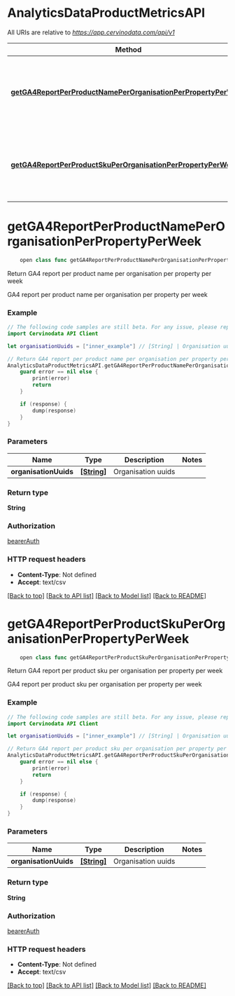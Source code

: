 # AnalyticsDataProductMetricsAPI

All URIs are relative to *https://app.cervinodata.com/api/v1*

Method | HTTP request | Description
------------- | ------------- | -------------
[**getGA4ReportPerProductNamePerOrganisationPerPropertyPerWeek**](AnalyticsDataProductMetricsAPI.md#getga4reportperproductnameperorganisationperpropertyperweek) | **GET** /data/ga4-report-per-product-name-per-organisation-per-property-per-week/{organisationUuids} | Return GA4 report per product name per organisation per property per week
[**getGA4ReportPerProductSkuPerOrganisationPerPropertyPerWeek**](AnalyticsDataProductMetricsAPI.md#getga4reportperproductskuperorganisationperpropertyperweek) | **GET** /data/ga4-report-per-product-sku-per-organisation-per-property-per-week/{organisationUuids} | Return GA4 report per product sku per organisation per property per week


# **getGA4ReportPerProductNamePerOrganisationPerPropertyPerWeek**
```swift
    open class func getGA4ReportPerProductNamePerOrganisationPerPropertyPerWeek(organisationUuids: [String], completion: @escaping (_ data: String?, _ error: Error?) -> Void)
```

Return GA4 report per product name per organisation per property per week

GA4 report per product name per organisation per property per week

### Example
```swift
// The following code samples are still beta. For any issue, please report via http://github.com/OpenAPITools/openapi-generator/issues/new
import Cervinodata API Client

let organisationUuids = ["inner_example"] // [String] | Organisation uuids

// Return GA4 report per product name per organisation per property per week
AnalyticsDataProductMetricsAPI.getGA4ReportPerProductNamePerOrganisationPerPropertyPerWeek(organisationUuids: organisationUuids) { (response, error) in
    guard error == nil else {
        print(error)
        return
    }

    if (response) {
        dump(response)
    }
}
```

### Parameters

Name | Type | Description  | Notes
------------- | ------------- | ------------- | -------------
 **organisationUuids** | [**[String]**](String.md) | Organisation uuids | 

### Return type

**String**

### Authorization

[bearerAuth](../README.md#bearerAuth)

### HTTP request headers

 - **Content-Type**: Not defined
 - **Accept**: text/csv

[[Back to top]](#) [[Back to API list]](../README.md#documentation-for-api-endpoints) [[Back to Model list]](../README.md#documentation-for-models) [[Back to README]](../README.md)

# **getGA4ReportPerProductSkuPerOrganisationPerPropertyPerWeek**
```swift
    open class func getGA4ReportPerProductSkuPerOrganisationPerPropertyPerWeek(organisationUuids: [String], completion: @escaping (_ data: String?, _ error: Error?) -> Void)
```

Return GA4 report per product sku per organisation per property per week

GA4 report per product sku per organisation per property per week

### Example
```swift
// The following code samples are still beta. For any issue, please report via http://github.com/OpenAPITools/openapi-generator/issues/new
import Cervinodata API Client

let organisationUuids = ["inner_example"] // [String] | Organisation uuids

// Return GA4 report per product sku per organisation per property per week
AnalyticsDataProductMetricsAPI.getGA4ReportPerProductSkuPerOrganisationPerPropertyPerWeek(organisationUuids: organisationUuids) { (response, error) in
    guard error == nil else {
        print(error)
        return
    }

    if (response) {
        dump(response)
    }
}
```

### Parameters

Name | Type | Description  | Notes
------------- | ------------- | ------------- | -------------
 **organisationUuids** | [**[String]**](String.md) | Organisation uuids | 

### Return type

**String**

### Authorization

[bearerAuth](../README.md#bearerAuth)

### HTTP request headers

 - **Content-Type**: Not defined
 - **Accept**: text/csv

[[Back to top]](#) [[Back to API list]](../README.md#documentation-for-api-endpoints) [[Back to Model list]](../README.md#documentation-for-models) [[Back to README]](../README.md)

